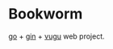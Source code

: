 # Bookworm

[go](go.dev) + [gin](https://pkg.go.dev/github.com/gin-gonic/gin) + [vugu](https://pkg.go.dev/github.com/vugu/vugu) web project.

